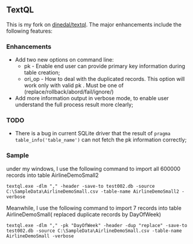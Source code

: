 ## TextQL

This is my fork on [dinedal/textql](https://github.com/dinedal/textql). The major enhancements include the following features:

### Enhancements ###
  - Add two new options on command line:
  	* pk		- Enable end user can provide primary key information during table creation;
  	* ori_op	- How to deal with the duplicated records. This option will work only with valid pk . Must be one of (replace/rollback/abord/fail/ignore/)
  - Add more information output in verbose mode, to enable user understand the full process result more clearly;

### TODO ###
  - There is a bug in current SQLite driver that the result of `pragma table_info('table_name')` can not fetch the pk information correctly;

### Sample ###
under my windows, I use the following command to import all 600000 records into table AirlineDemoSmall2
```dos
textql.exe -dlm "," -header -save-to test002.db -source C:\SampleData\AirlineDemoSmall.csv -table-name AirlineDemoSmall2 -verbose
```

Meanwhile, I use the following command to import 7 records into table AirlineDemoSmall( replaced duplicate records by DayOfWeek)
```dos
textql.exe -dlm "," -pk "DayOfWeek" -header -dup "replace" -save-to test002.db -source C:\SampleData\AirlineDemoSmall.csv -table-name AirlineDemoSmall -verbose
```
